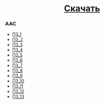 <h1 align="center">
  <a href="https://github.com/ttqb/AOO/releases/download/11-12-2023/AOO-master.zip">Скачать</a>
</h1>

### ААС
* [ПЗ_1](/ААС/ПЗ_1)
* [ПЗ_2](/ААС/ПЗ_2)
* [ПЗ_3](/ААС/ПЗ_3)
* [ПЗ_4](/ААС/ПЗ_4)
* [ПЗ_5](/ААС/ПЗ_5)
* [ПЗ_6](/ААС/ПЗ_6)
* [ПЗ_7](/ААС/ПЗ_7)
* [ПЗ_8](/ААС/ПЗ_8)
* [ПЗ_9](/ААС/ПЗ_9)
* [ПЗ_10](/ААС/ПЗ_10)
* [ПЗ_11](/ААС/ПЗ_11)
* [ПЗ_12](/ААС/ПЗ_12)
* [ПЗ_13](/ААС/ПЗ_13)
